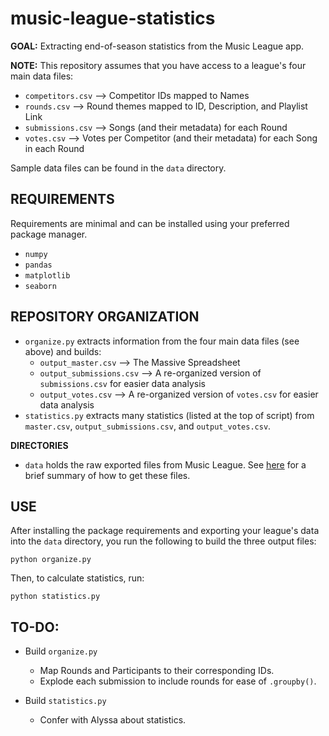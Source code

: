 # music-league-statistics
**GOAL:** Extracting end-of-season statistics from the Music League app.

**NOTE:** This repository assumes that you have access to a league's four main data files:
- `competitors.csv` --> Competitor IDs mapped to Names
- `rounds.csv` --> Round themes mapped to ID, Description, and Playlist Link
- `submissions.csv` --> Songs (and their metadata) for each Round
- `votes.csv` --> Votes per Competitor (and their metadata) for each Song in each Round

Sample data files can be found in the `data` directory.

## REQUIREMENTS
Requirements are minimal and can be installed using your preferred package manager.
- `numpy`
- `pandas`
- `matplotlib`
- `seaborn`

## REPOSITORY ORGANIZATION
- `organize.py` extracts information from the four main data files (see above) and builds:
  - `output_master.csv` --> The Massive Spreadsheet
  - `output_submissions.csv` --> A re-organized version of `submissions.csv` for easier data analysis
  - `output_votes.csv` --> A re-organized version of `votes.csv` for easier data analysis
- `statistics.py` extracts many statistics (listed at the top of script) from `master.csv`, `output_submissions.csv`, and `output_votes.csv`.

**DIRECTORIES**
- `data` holds the raw exported files from Music League. See [here](https://www.reddit.com/r/musicleague/comments/1e2idmt/now_available_to_music_league_subscribers_league/) for a brief summary of how to get these files.

## USE
After installing the package requirements and exporting your league's data into the `data` directory, you run the following to build the three output files:

```
python organize.py
```

Then, to calculate statistics, run:

```
python statistics.py 
```
## TO-DO:
- Build `organize.py`
  - Map Rounds and Participants to their corresponding IDs.
  - Explode each submission to include rounds for ease of `.groupby()`.

- Build `statistics.py`
  - Confer with Alyssa about statistics.
